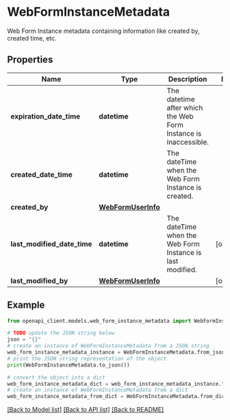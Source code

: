# WebFormInstanceMetadata

Web Form Instance metadata containing information like created by, created time, etc.

## Properties

Name | Type | Description | Notes
------------ | ------------- | ------------- | -------------
**expiration_date_time** | **datetime** | The datetime after which the Web Form Instance is inaccessible. | 
**created_date_time** | **datetime** | The dateTime when the Web Form Instance is created. | 
**created_by** | [**WebFormUserInfo**](WebFormUserInfo.md) |  | 
**last_modified_date_time** | **datetime** | The dateTime when the Web Form Instance is last modified. | [optional] 
**last_modified_by** | [**WebFormUserInfo**](WebFormUserInfo.md) |  | [optional] 

## Example

```python
from openapi_client.models.web_form_instance_metadata import WebFormInstanceMetadata

# TODO update the JSON string below
json = "{}"
# create an instance of WebFormInstanceMetadata from a JSON string
web_form_instance_metadata_instance = WebFormInstanceMetadata.from_json(json)
# print the JSON string representation of the object
print(WebFormInstanceMetadata.to_json())

# convert the object into a dict
web_form_instance_metadata_dict = web_form_instance_metadata_instance.to_dict()
# create an instance of WebFormInstanceMetadata from a dict
web_form_instance_metadata_from_dict = WebFormInstanceMetadata.from_dict(web_form_instance_metadata_dict)
```
[[Back to Model list]](../README.md#documentation-for-models) [[Back to API list]](../README.md#documentation-for-api-endpoints) [[Back to README]](../README.md)


